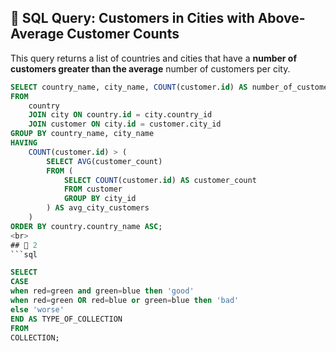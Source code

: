 ## 📌 SQL Query: Customers in Cities with Above-Average Customer Counts

This query returns a list of countries and cities that have a **number of customers greater than the average** number of customers per city.

```sql
SELECT country_name, city_name, COUNT(customer.id) AS number_of_customer
FROM 
    country 
    JOIN city ON country.id = city.country_id
    JOIN customer ON city.id = customer.city_id
GROUP BY country_name, city_name
HAVING 
    COUNT(customer.id) > (
        SELECT AVG(customer_count)
        FROM (
            SELECT COUNT(customer.id) AS customer_count 
            FROM customer  
            GROUP BY city_id
        ) AS avg_city_customers
    )
ORDER BY country.country_name ASC;
<br>
## 📌 2
```sql

SELECT 
CASE
when red=green and green=blue then 'good'
when red=green OR red=blue or green=blue then 'bad'
else 'worse'
END AS TYPE_OF_COLLECTION
FROM
COLLECTION;

```
